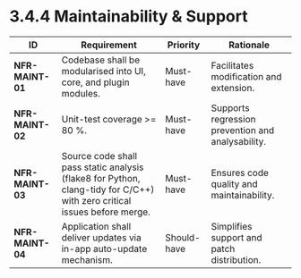 # 3.4.4 Maintainability &amp; Support

| ID                                      | Requirement                                                                                                              | Priority    | Rationale                                         |
|-----------------------------------------|--------------------------------------------------------------------------------------------------------------------------|-------------|---------------------------------------------------|
| <a id="nfrMaint01">**NFR-MAINT-01**</a> | Codebase shall be modularised into UI, core, and plugin modules.                                                         | Must-have   | Facilitates modification and extension.           |
| <a id="nfrMaint02">**NFR-MAINT-02**</a> | Unit-test coverage >= 80 %.                                                                                              | Must-have   | Supports regression prevention and analysability. |
| <a id="nfrMaint03">**NFR-MAINT-03**</a> | Source code shall pass static analysis (flake8 for Python, clang-tidy for C/C++) with zero critical issues before merge. | Must-have   | Ensures code quality and maintainability.         |
| <a id="nfrMaint04">**NFR-MAINT-04**</a> | Application shall deliver updates via in-app auto-update mechanism.                                                      | Should-have | Simplifies support and patch distribution.        |